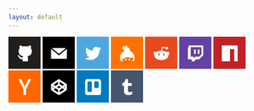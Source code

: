 ```yaml
---
layout: default
---
```


<a href="https://github.com/EliTheCoder"><img src="social-icons/github.png" /></a>
<a href="mailto:elithecoder@elithecoder.com"><img src="social-icons/mail.png" /></a>
<a href="https://twitter.com/EliTheCoder"><img src="social-icons/twitter.png" /></a>
<a href="https://keybase.io/EliTheCoder"><img src="social-icons/keybase.png" /></a>
<a href="https://reddit.com/u/EliTheCoder"><img src="social-icons/reddit.png" /></a>
<a href="https://twitch.tv/EliTheCoder"><img src="social-icons/twitch.png" /></a>
<a href="https://www.npmjs.com/~elithecoder"><img src="social-icons/npm.png" /></a>
<a href="https://news.ycombinator.com/user?id=elithecoder"><img src="social-icons/hackernews.png" /></a>
<a href="https://codepen.io/EliTheCoder"><img src="social-icons/codepen.png" /></a>
<a href="https://trello.com/elithecoder"><img src="social-icons/trello.png" /></a>
<a href="https://elithecoder.tumblr.com"><img src="social-icons/tumblr.png" /></a>

